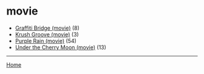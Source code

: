 # movie

  * [Graffiti Bridge (movie)](./movie/graffiti-bridge/) (8)
  * [Krush Groove (movie)](./movie/krush-groove/) (3)
  * [Purple Rain (movie)](./movie/purple-rain/) (54)
  * [Under the Cherry Moon (movie)](./movie/under-the-cherry-moon/) (13)

----

[Home](../)
